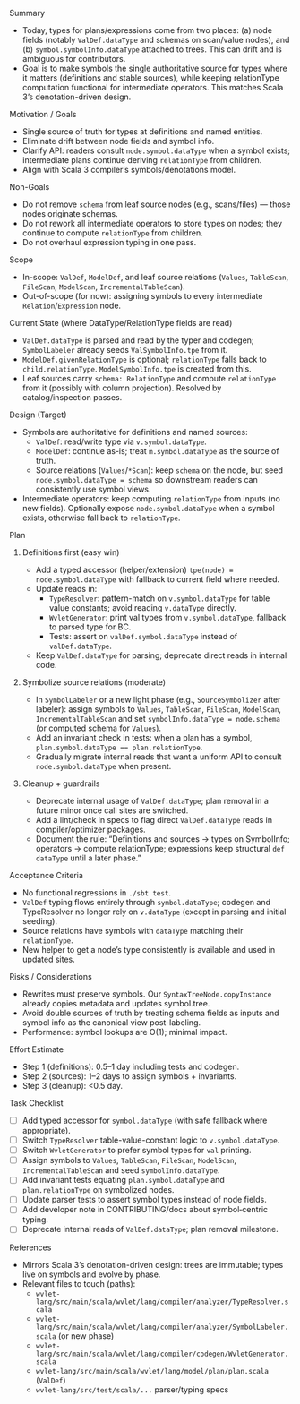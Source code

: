 
Summary
- Today, types for plans/expressions come from two places: (a) node fields (notably `ValDef.dataType` and schemas on scan/value nodes), and (b) `symbol.symbolInfo.dataType` attached to trees. This can drift and is ambiguous for contributors.
- Goal is to make symbols the single authoritative source for types where it matters (definitions and stable sources), while keeping relationType computation functional for intermediate operators. This matches Scala 3’s denotation-driven design.

Motivation / Goals
- Single source of truth for types at definitions and named entities.
- Eliminate drift between node fields and symbol info.
- Clarify API: readers consult `node.symbol.dataType` when a symbol exists; intermediate plans continue deriving `relationType` from children.
- Align with Scala 3 compiler’s symbols/denotations model.

Non-Goals
- Do not remove `schema` from leaf source nodes (e.g., scans/files) — those nodes originate schemas.
- Do not rework all intermediate operators to store types on nodes; they continue to compute `relationType` from children.
- Do not overhaul expression typing in one pass.

Scope
- In-scope: `ValDef`, `ModelDef`, and leaf source relations (`Values`, `TableScan`, `FileScan`, `ModelScan`, `IncrementalTableScan`).
- Out-of-scope (for now): assigning symbols to every intermediate `Relation`/`Expression` node.

Current State (where DataType/RelationType fields are read)
- `ValDef.dataType` is parsed and read by the typer and codegen; `SymbolLabeler` already seeds `ValSymbolInfo.tpe` from it.
- `ModelDef.givenRelationType` is optional; `relationType` falls back to `child.relationType`. `ModelSymbolInfo.tpe` is created from this.
- Leaf sources carry `schema: RelationType` and compute `relationType` from it (possibly with column projection). Resolved by catalog/inspection passes.

Design (Target)
- Symbols are authoritative for definitions and named sources:
  - `ValDef`: read/write type via `v.symbol.dataType`.
  - `ModelDef`: continue as-is; treat `m.symbol.dataType` as the source of truth.
  - Source relations (`Values`/`*Scan`): keep `schema` on the node, but seed `node.symbol.dataType = schema` so downstream readers can consistently use symbol views.
- Intermediate operators: keep computing `relationType` from inputs (no new fields). Optionally expose `node.symbol.dataType` when a symbol exists, otherwise fall back to `relationType`.

Plan
1) Definitions first (easy win)
   - Add a typed accessor (helper/extension) `tpe(node) = node.symbol.dataType` with fallback to current field where needed.
   - Update reads in:
     - `TypeResolver`: pattern-match on `v.symbol.dataType` for table value constants; avoid reading `v.dataType` directly.
     - `WvletGenerator`: print val types from `v.symbol.dataType`, fallback to parsed type for BC.
     - Tests: assert on `valDef.symbol.dataType` instead of `valDef.dataType`.
   - Keep `ValDef.dataType` for parsing; deprecate direct reads in internal code.

2) Symbolize source relations (moderate)
   - In `SymbolLabeler` or a new light phase (e.g., `SourceSymbolizer` after labeler): assign symbols to `Values`, `TableScan`, `FileScan`, `ModelScan`, `IncrementalTableScan` and set `symbolInfo.dataType = node.schema` (or computed schema for `Values`).
   - Add an invariant check in tests: when a plan has a symbol, `plan.symbol.dataType == plan.relationType`.
   - Gradually migrate internal reads that want a uniform API to consult `node.symbol.dataType` when present.

3) Cleanup + guardrails
   - Deprecate internal usage of `ValDef.dataType`; plan removal in a future minor once call sites are switched.
   - Add a lint/check in specs to flag direct `ValDef.dataType` reads in compiler/optimizer packages.
   - Document the rule: “Definitions and sources → types on SymbolInfo; operators → compute relationType; expressions keep structural `def dataType` until a later phase.”

Acceptance Criteria
- No functional regressions in `./sbt test`.
- `ValDef` typing flows entirely through `symbol.dataType`; codegen and TypeResolver no longer rely on `v.dataType` (except in parsing and initial seeding).
- Source relations have symbols with `dataType` matching their `relationType`.
- New helper to get a node’s type consistently is available and used in updated sites.

Risks / Considerations
- Rewrites must preserve symbols. Our `SyntaxTreeNode.copyInstance` already copies metadata and updates symbol.tree.
- Avoid double sources of truth by treating schema fields as inputs and symbol info as the canonical view post-labeling.
- Performance: symbol lookups are O(1); minimal impact.

Effort Estimate
- Step 1 (definitions): 0.5–1 day including tests and codegen.
- Step 2 (sources): 1–2 days to assign symbols + invariants.
- Step 3 (cleanup): <0.5 day.

Task Checklist
- [ ] Add typed accessor for `symbol.dataType` (with safe fallback where appropriate).
- [ ] Switch `TypeResolver` table-value-constant logic to `v.symbol.dataType`.
- [ ] Switch `WvletGenerator` to prefer symbol types for `val` printing.
- [ ] Assign symbols to `Values`, `TableScan`, `FileScan`, `ModelScan`, `IncrementalTableScan` and seed `symbolInfo.dataType`.
- [ ] Add invariant tests equating `plan.symbol.dataType` and `plan.relationType` on symbolized nodes.
- [ ] Update parser tests to assert symbol types instead of node fields.
- [ ] Add developer note in CONTRIBUTING/docs about symbol‑centric typing.
- [ ] Deprecate internal reads of `ValDef.dataType`; plan removal milestone.

References
- Mirrors Scala 3’s denotation-driven design: trees are immutable; types live on symbols and evolve by phase.
- Relevant files to touch (paths):
  - `wvlet-lang/src/main/scala/wvlet/lang/compiler/analyzer/TypeResolver.scala`
  - `wvlet-lang/src/main/scala/wvlet/lang/compiler/analyzer/SymbolLabeler.scala` (or new phase)
  - `wvlet-lang/src/main/scala/wvlet/lang/compiler/codegen/WvletGenerator.scala`
  - `wvlet-lang/src/main/scala/wvlet/lang/model/plan/plan.scala` (`ValDef`)
  - `wvlet-lang/src/test/scala/...` parser/typing specs

